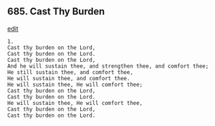 
## 685.  Cast Thy Burden
[edit](https://docs.google.com/document/d/15Hw_edM%2D_d0Dhbj2qCseYLGp_Rb7prPa/edit?mode=html)



    1.
    Cast thy burden on the Lord,
    Cast thy burden on the Lord.
    Cast thy burden on the Lord,
    And he will sustain thee, and strengthen thee, and comfort thee;
    He still sustain thee, and comfort thee,
    He will sustain thee, and comfort thee.
    He will sustain thee, He will comfort thee;
    Cast thy burden on the Lord,
    Cast thy burden on the Lord.
    He will sustain thee, He will comfort thee,
    Cast thy burden on the Lord,
    Cast thy burden on the Lord.
